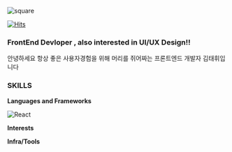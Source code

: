![square](https://capsule-render.vercel.app/api?type=rounded&height=300&color=gradient&text=Hello%20I'm%20Taehui&reversal=false&fontColor=444&fontAlign=50&desc=hello~~&descSize=24&section=header)

[![Hits](https://hits.seeyoufarm.com/api/count/incr/badge.svg?url=https%3A%2F%2Fgithub.com%2Fteikim98%2Fhit-counter&count_bg=%23971F85&title_bg=%23C672FF&icon=leaflet.svg&icon_color=%2368DE2A&title=today&edge_flat=false)](https://hits.seeyoufarm.com)

### FrontEnd Devloper , also interested in UI/UX Design!!

안녕하세요 항상 좋은 사용자경험을 위해 머리를 쥐어짜는 프론트엔드 개발자 김태휘입니다 

### SKILLS
**Languages and Frameworks**

![React](https://img.shields.io/badge/react-61DAFB?style=for-the-badge&logo=react&logoColor=000000)

**Interests**

**Infra/Tools**
